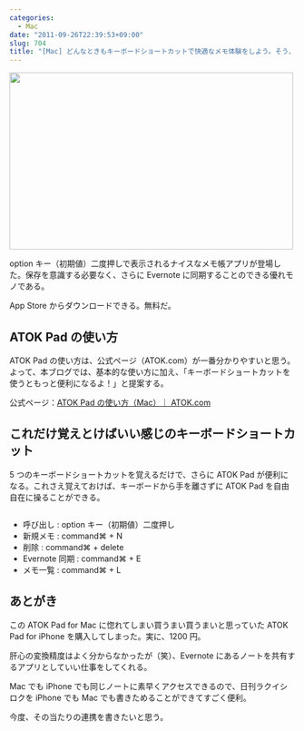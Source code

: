 ```yaml
---
categories:
  - Mac
date: "2011-09-26T22:39:53+09:00"
slug: 704
title: "[Mac] どんなときもキーボードショートカットで快適なメモ体験をしよう。そう、ATOK Pad for Mac ならね"
---
```


<img alt="" src="/images/2011/09/0704_1.jpg" width="500" height="312">

option キー（初期値）二度押しで表示されるナイスなメモ帳アプリが登場した。保存を意識する必要なく、さらに Evernote に同期することのできる優れモノである。

App Store からダウンロードできる。無料だ。

<app id="460883588" title="ATOK Pad 2.0.0（無料）" src="http://a4.mzstatic.com/us/r1000/099/Purple/6c/ae/8b/mzi.oauvlpvw.100x100-75.png">

## ATOK Pad の使い方

ATOK Pad の使い方は、公式ページ（ATOK.com）が一番分かりやすいと思う。よって、本ブログでは、基本的な使い方に加え、「キーボードショートカットを使うともっと便利になるよ！」と提案する。

公式ページ：[ATOK Pad の使い方（Mac）｜ ATOK.com](http://www.atok.com/useful/valueup/atokpad/mac.html)

## これだけ覚えとけばいい感じのキーボードショートカット

5 つのキーボードショートカットを覚えるだけで、さらに ATOK Pad が便利になる。これさえ覚えておけば、キーボードから手を離さずに ATOK Pad を自由自在に操ることができる。

<img alt="" src="/images/2011/09/0704_2.png">

- 呼び出し : option キー（初期値）二度押し
- 新規メモ : command⌘ + N
- 削除 : command⌘ + delete
- Evernote 同期 : command⌘ + E
- メモ一覧 : command⌘ + L

## あとがき

この ATOK Pad for Mac に惚れてしまい買うまい買うまいと思っていた ATOK Pad for iPhone を購入してしまった。実に、1200 円。

<app id="390360999" title="ATOK Pad 3.0.0（￥1,200）" src="http://a2.mzstatic.com/us/r1000/077/Purple/3e/8d/6e/mzl.wcnerfrh.100x100-75.jpg">

肝心の変換精度はよく分からなかったが（笑）、Evernote にあるノートを共有するアプリとしていい仕事をしてくれる。

Mac でも iPhone でも同じノートに素早くアクセスできるので、日刊ラクイシロクを iPhone でも Mac でも書きためることができてすごく便利。

今度、その当たりの連携を書きたいと思う。
